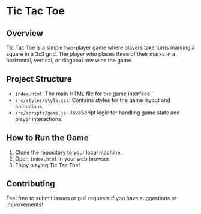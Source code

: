 # Tic Tac Toe

## Overview
Tic Tac Toe is a simple two-player game where players take turns marking a square in a 3x3 grid. The player who places three of their marks in a horizontal, vertical, or diagonal row wins the game.

## Project Structure
- `index.html`: The main HTML file for the game interface.
- `src/styles/style.css`: Contains styles for the game layout and animations.
- `src/scripts/game.js`: JavaScript logic for handling game state and player interactions.

## How to Run the Game
1. Clone the repository to your local machine.
2. Open `index.html` in your web browser.
3. Enjoy playing Tic Tac Toe!

## Contributing
Feel free to submit issues or pull requests if you have suggestions or improvements!
